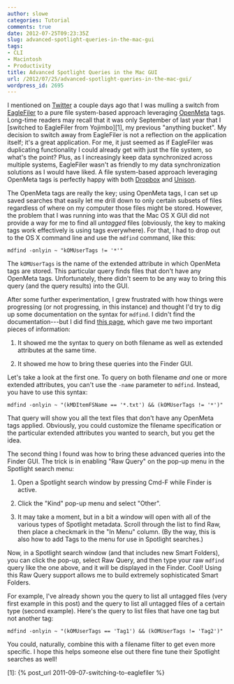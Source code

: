 ```yaml
---
author: slowe
categories: Tutorial
comments: true
date: 2012-07-25T09:23:35Z
slug: advanced-spotlight-queries-in-the-mac-gui
tags:
- CLI
- Macintosh
- Productivity
title: Advanced Spotlight Queries in the Mac GUI
url: /2012/07/25/advanced-spotlight-queries-in-the-mac-gui/
wordpress_id: 2695
---
```


I mentioned on [Twitter](http://twitter.com/scott_lowe) a couple days ago that I was mulling a switch from [EagleFiler](http://c-command.com/eaglefiler/) to a pure file system-based approach leveraging [OpenMeta](https://code.google.com/p/openmeta/) tags. Long-time readers may recall that it was only September of last year that I [switched to EagleFiler from Yojimbo][1], my previous "anything bucket". My decision to switch away from EagleFiler is not a reflection on the application itself; it's a great application. For me, it just seemed as if EagleFiler was duplicating functionality I could already get with just the file system, so what's the point? Plus, as I increasingly keep data synchronized across multiple systems, EagleFiler wasn't as friendly to my data synchronization solutions as I would have liked. A file system-based approach leveraging OpenMeta tags is perfectly happy with both [Dropbox](http://www.dropbox.com) and [Unison](http://www.cis.upenn.edu/~bcpierce/unison/).

The OpenMeta tags are really the key; using OpenMeta tags, I can set up saved searches that easily let me drill down to only certain subsets of files regardless of where on my computer those files might be stored. However, the problem that I was running into was that the Mac OS X GUI did not provide a way for me to find all _untagged_ files (obviously, the key to making tags work effectively is using tags everywhere). For that, I had to drop out to the OS X command line and use the `mdfind` command, like this:

    mdfind -onlyin ~ "kOMUserTags != '*'"

The `kOMUserTags` is the name of the extended attribute in which OpenMeta tags are stored. This particular query finds files that don't have any OpenMeta tags. Unfortunately, there didn't seem to be any way to bring this query (and the query results) into the GUI.

After some further experimentation, I grew frustrated with how things were progressing (or not progressing, in this instance) and thought I'd try to dig up some documentation on the syntax for `mdfind`. I didn't find the documentation---but I did find [this page](http://hints.macworld.com/article.php?story=20050427030707455), which gave me two important pieces of information:

1. It showed me the syntax to query on both filename as well as extended attributes at the same time.

2. It showed me how to bring these queries into the Finder GUI.

Let's take a look at the first one. To query on both filename _and_ one or more extended attributes, you can't use the `-name` parameter to `mdfind`. Instead, you have to use this syntax:

    mdfind -onlyin ~ "(kMDItemFSName == '*.txt') && (kOMUserTags != '*')"

That query will show you all the text files that don't have any OpenMeta tags applied. Obviously, you could customize the filename specification or the particular extended attributes you wanted to search, but you get the idea.

The second thing I found was how to bring these advanced queries into the Finder GUI. The trick is in enabling "Raw Query" on the pop-up menu in the Spotlight search menu:

1. Open a Spotlight search window by pressing Cmd-F while Finder is active.

2. Click the "Kind" pop-up menu and select "Other".

3. It may take a moment, but in a bit a window will open with all of the various types of Spotlight metadata. Scroll through the list to find Raw, then place a checkmark in the "In Menu" column. (By the way, this is also how to add Tags to the menu for use in Spotlight searches.)

Now, in a Spotlight search window (and that includes new Smart Folders), you can click the pop-up, select Raw Query, and then type your raw `mdfind` query like the one above, and it will be displayed in the Finder. Cool! Using this Raw Query support allows me to build extremely sophisticated Smart Folders.

For example, I've already shown you the query to list all untagged files (very first example in this post) and the query to list all untagged files of a certain type (second example). Here's the query to list files that have one tag but not another tag:

    mdfind -onlyin ~ "(kOMUserTags == 'Tag1') && (kOMUserTags != 'Tag2')"

You could, naturally, combine this with a filename filter to get even more specific. I hope this helps someone else out there fine tune their Spotlight searches as well!

[1]: {% post_url 2011-09-07-switching-to-eaglefiler %}
